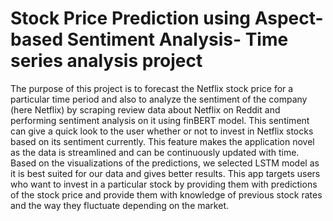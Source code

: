 # Stock Price Prediction using Aspect-based Sentiment Analysis- Time series analysis project

The purpose of this project is to  forecast the  Netflix stock price for a particular time period and also to analyze the sentiment of the company (here Netflix) by scraping review data about Netflix on Reddit and performing sentiment analysis on it using finBERT model. This sentiment can give a quick look to the user whether or not to invest in Netflix stocks based on its sentiment currently. This feature makes the application novel as the data is streamlined and can be continuously updated with time. 
Based on the visualizations of the predictions, we selected  LSTM model as it is best suited for our data and gives better results. This app targets users who want to invest in a particular stock by providing them with predictions of the stock price and 
provide them with knowledge of previous stock rates and the way they fluctuate depending on the market. 
